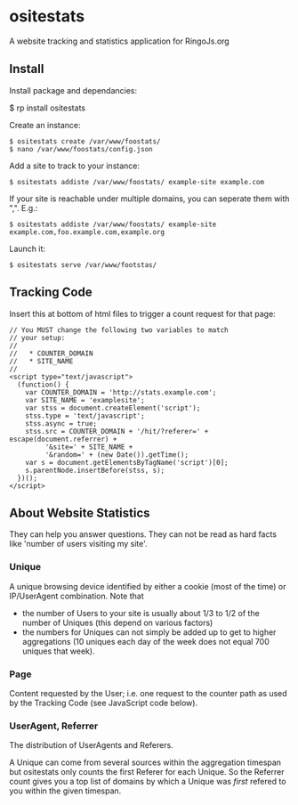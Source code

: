 ositestats
============

A website tracking and statistics application for RingoJs.org

Install
----------

Install package and dependancies:

   $ rp install ositestats

Create an instance:

    $ ositestats create /var/www/foostats/
    $ nano /var/www/foostats/config.json

Add a site to track to your instance:

    $ ositestats addiste /var/www/foostats/ example-site example.com

If your site is reachable under multiple domains, you can seperate them with ",". E.g.:

    $ ositestats addiste /var/www/foostats/ example-site example.com,foo.example.com,example.org

Launch it:

    $ ositestats serve /var/www/footstas/


Tracking Code
----------------

Insert this at bottom of html files to trigger a count request for that page:

    // You MUST change the following two variables to match
    // your setup:
    //
    //   * COUNTER_DOMAIN
    //   * SITE_NAME
    //
    <script type="text/javascript">
      (function() {
        var COUNTER_DOMAIN = 'http://stats.example.com';
        var SITE_NAME = 'examplesite';
        var stss = document.createElement('script');
        stss.type = 'text/javascript';
        stss.async = true;
        stss.src = COUNTER_DOMAIN + '/hit/?referer=' + escape(document.referrer) +
             '&site=' + SITE_NAME +
             '&random=' + (new Date()).getTime();
        var s = document.getElementsByTagName('script')[0];
        s.parentNode.insertBefore(stss, s);
      })();
    </script>


About Website Statistics
-------------------------

They can help you answer questions. They can not be read as hard facts like 'number of users visiting my site'.

### Unique

A unique browsing device identified by either a cookie (most of the time) or IP/UserAgent combination. Note that

   * the number of Users to your site is usually about 1/3 to 1/2 of the number of Uniques (this depend on various factors)
   * the numbers for Uniques can not simply be added up to get to higher aggregations (10 uniques each day of the week does not equal 700 uniques that week).

### Page

Content requested by the User; i.e. one request to the counter path as used by the Tracking Code (see JavaScript code below).

### UserAgent, Referrer

The distribution of UserAgents and Referers.

A Unique can come from several sources within the aggregation timespan but ositestats only counts the first Referer for each Unique. So the Referrer count gives you a top list of domains by which a Unique was *first* refered to you within the given timespan.
